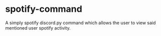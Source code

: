 # spotify-command
A simply spotify discord.py command which allows the user to view said mentioned user spotify activity.
